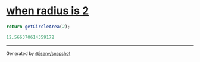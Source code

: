 # [when radius is 2](../../circle_area.test.js#L13)

```js
return getCircleArea(2);
```

```js
12.566370614359172
```

---

<sub>
  Generated by <a href="https://github.com/jsenv/core/tree/main/packages/tooling/snapshot">@jsenv/snapshot</a>
</sub>
